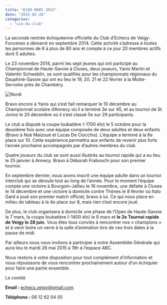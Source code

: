 ```yaml
---
title: "ECHO MARS 2015"
date: "2015-02-26"
categories: 
  - "vie-du-club"
---
```


La seconde rentrée échiquéenne officielle du Club d’Echecs de Veigy-Foncenex a démarré en septembre 2014. Cette activité s’adresse à toutes les personnes de 6 à plus de 80 ans et compte à ce jour 20 membres actifs dont 5 adultes.

Le 23 novembre 2014, parmi les sept jeunes qui ont participé au Championnat de Haute-Savoie à Cluses, deux joueurs, Yanis Martin et Valentin Schweblin, se sont qualifiés pour les championnats régionaux du Dauphiné-Savoie qui ont eu lieu le 19, 20, 21 et 22 février à la Motte-Servolex près de Chambéry.

![Nordi](/wordpress-uploads/2015/01/Jeunes-300x273.jpg)

Bravo encore à Yanis qui s’est fait remarquer le 10 décembre au Championnat scolaire d’Annecy où il a terminé 3e sur 45, et au tournoi de St Jorioz le 20 décembre où il s’est classé 5e sur 29 participants.

Le club a disputé la coupe loubatière (-1700 élo) le 5 octobre pour la deuxième fois avec une équipe composée de deux adultes et deux enfants (Bravo à Noé Maizoué et Lucas De Ciocchis). L’équipe a terminé à la 6e place sur 10. Cette expérience permettra aux enfants de revenir plus forts l’année prochaine accompagnés par d’autres membres du club.

Quatre joueurs du club se sont aussi illustrés au tournoi rapide qui a eu lieu le 25 janvier à Annecy. Bravo à Déborah Fraboschi pour son premier tournoi.

En septembre dernier, nous avons inscrit une équipe adulte dans un tournoi interclub qui se déroule tout au long de l’année. Pour le moment l’équipe compte une victoire à Bourgoin-Jallieu le 16 novembre, une défaite à Cluses le 14 décembre et une victoire à domicile contre Thônes le 8 février où Italo Gard a joué son premier match officiel, bravo à lui. Ce qui nous place en milieu de tableau à la 4e place sur 8, mais rien n’est encore joué.

De plus, le club organisera à domicile une phase de l’Open de Haute-Savoie le 7 mars, la coupe loubatière (-1400 élo) le 8 mars et **le 2e Tournoi rapide de Veigy le 28 juin.** Vous êtes tous conviés à rencontrer nos « champions » et à venir boire un verre à la salle d’animation lors de ces trois dates à la pause de midi.

Par ailleurs nous vous invitons à participer à notre Assemblée Générale qui aura lieu le mardi 26 mai 2015 à 19h à l’espace ABC.

Nous restons à votre disposition pour tout complément d’information et nous réjouissons de vous rencontrer prochainement autour d’un échiquier pour faire une partie ensemble.

Le comité

**Email :** echecs.veigy@gmail.com

**Téléphone :** 06 12 62 04 05
